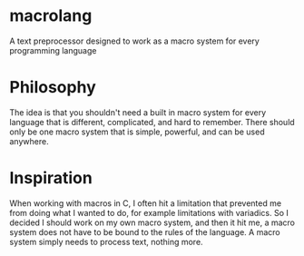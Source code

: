 # macrolang
A text preprocessor designed to work as a macro system for every programming language

# Philosophy
The idea is that you shouldn't need a built in macro system for every language that is different, complicated, and hard to remember.
There should only be one macro system that is simple, powerful, and can be used anywhere.

# Inspiration
When working with macros in C, I often hit a limitation that prevented me from doing what I wanted to do, for example limitations with variadics.
So I decided I should work on my own macro system, and then it hit me, a macro system does not have to be bound to the rules of the language.
A macro system simply needs to process text, nothing more.
